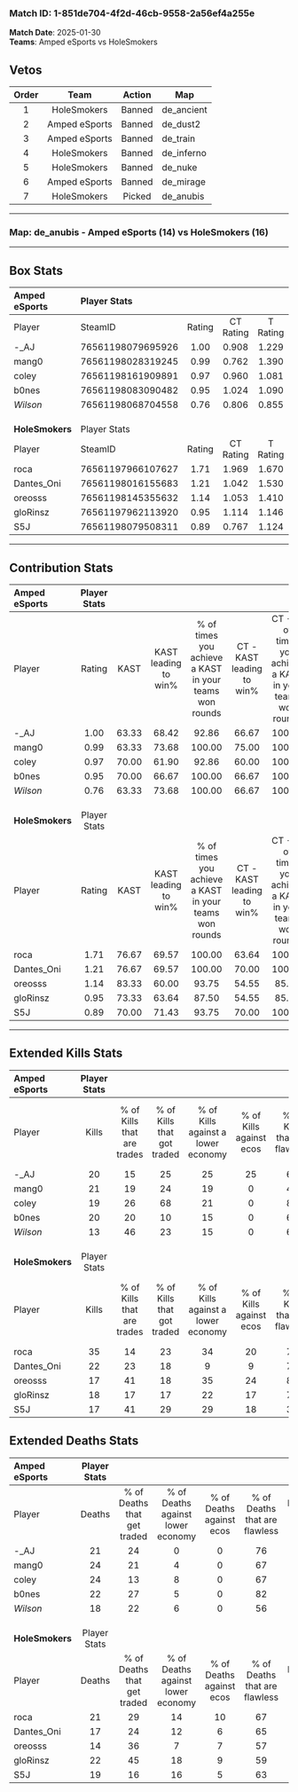 ### Match ID: 1-851de704-4f2d-46cb-9558-2a56ef4a255e  
**Match Date**: 2025-01-30  
**Teams**: Amped eSports vs HoleSmokers  

## Vetos  

| Order | Team | Action | Map |
| :---: | :--: | :----: | --- |
| 1 | HoleSmokers | Banned | de_ancient |
| 2 | Amped eSports | Banned | de_dust2 |
| 3 | Amped eSports | Banned | de_train |
| 4 | HoleSmokers | Banned | de_inferno |
| 5 | HoleSmokers | Banned | de_nuke |
| 6 | Amped eSports | Banned | de_mirage |
| 7 | HoleSmokers | Picked | de_anubis |

---  

### **Map**: de_anubis - Amped eSports (14) vs HoleSmokers (16)  
---  

## Box Stats  

| **Amped eSports** | Player Stats      |        |           |          |       |       |       |         |        |      |     |
| :- | :- | :-: | :-: | :-: | :-: | :-: | :-: | :-: | :-: | :-: | :-: |
| Player            | SteamID           | Rating | CT Rating | T Rating | KAST  |  ADR  | Kills | Assists | Deaths | K/D  | HS% |
| -_AJ              | 76561198079695926 |  1.00  |   0.908   |  1.229   | 63.33 | 81.0  |  20   |    3    |   21   | 0.95 | 55  |
| mang0             | 76561198028319245 |  0.99  |   0.762   |  1.390   | 63.33 | 82.8  |  21   |    6    |   24   | 0.88 | 61  |
| coley             | 76561198161909891 |  0.97  |   0.960   |  1.081   | 70.00 | 75.6  |  19   |    9    |   24   | 0.79 | 57  |
| b0nes             | 76561198083090482 |  0.95  |   1.024   |  1.090   | 70.00 | 58.1  |  20   |    2    |   22   | 0.91 | 50  |
| _Wilson_          | 76561198068704558 |  0.76  |   0.806   |  0.855   | 63.33 | 50.0  |  13   |    6    |   18   | 0.72 | 46  |
|                   |                   |        |           |          |       |       |       |         |        |      |     |
|                   |                   |        |           |          |       |       |       |         |        |      |     |
|                   |                   |        |           |          |       |       |       |         |        |      |     |
| **HoleSmokers**   | Player Stats      |        |           |          |       |       |       |         |        |      |     |
| Player            | SteamID           | Rating | CT Rating | T Rating | KAST  |  ADR  | Kills | Assists | Deaths | K/D  | HS% |
| roca              | 76561197966107627 |  1.71  |   1.969   |  1.670   | 76.67 | 133.3 |  35   |    9    |   21   | 1.67 | 77  |
| Dantes_Oni        | 76561198016155683 |  1.21  |   1.042   |  1.530   | 76.67 | 74.8  |  22   |    6    |   17   | 1.29 | 54  |
| oreosss           | 76561198145355632 |  1.14  |   1.053   |  1.410   | 83.33 | 65.0  |  17   |    7    |   14   | 1.21 | 23  |
| gloRinsz          | 76561197962113920 |  0.95  |   1.114   |  1.146   | 73.33 | 68.1  |  18   |    3    |   22   | 0.82 | 50  |
| S5J               | 76561198079508311 |  0.89  |   0.767   |  1.124   | 70.00 | 49.9  |  17   |    2    |   19   | 0.89 | 41  |
---  

## Contribution Stats  

| **Amped eSports** | Player Stats |       |                      |                                                        |                           |                                                             |                          |                                                            |
| :- | :-: | :-: | :-: | :-: | :-: | :-: | :-: | :-: |
| Player            |    Rating    | KAST  | KAST leading to win% | % of times you achieve a KAST in your teams won rounds | CT - KAST leading to win% | CT - % of times you achieve a KAST in your teams won rounds | T - KAST leading to win% | T - % of times you achieve a KAST in your teams won rounds |
| -_AJ              |     1.00     | 63.33 |        68.42         |                         92.86                          |           66.67           |                           100.00                            |          70.00           |                           87.50                            |
| mang0             |     0.99     | 63.33 |        73.68         |                         100.00                         |           75.00           |                           100.00                            |          72.73           |                           100.00                           |
| coley             |     0.97     | 70.00 |        61.90         |                         92.86                          |           60.00           |                           100.00                            |          63.64           |                           87.50                            |
| b0nes             |     0.95     | 70.00 |        66.67         |                         100.00                         |           66.67           |                           100.00                            |          66.67           |                           100.00                           |
| _Wilson_          |     0.76     | 63.33 |        73.68         |                         100.00                         |           66.67           |                           100.00                            |          80.00           |                           100.00                           |
|                   |              |       |                      |                                                        |                           |                                                             |                          |                                                            |
|                   |              |       |                      |                                                        |                           |                                                             |                          |                                                            |
|                   |              |       |                      |                                                        |                           |                                                             |                          |                                                            |
| **HoleSmokers**   | Player Stats |       |                      |                                                        |                           |                                                             |                          |                                                            |
| Player            |    Rating    | KAST  | KAST leading to win% | % of times you achieve a KAST in your teams won rounds | CT - KAST leading to win% | CT - % of times you achieve a KAST in your teams won rounds | T - KAST leading to win% | T - % of times you achieve a KAST in your teams won rounds |
| roca              |     1.71     | 76.67 |        69.57         |                         100.00                         |           63.64           |                           100.00                            |          75.00           |                           100.00                           |
| Dantes_Oni        |     1.21     | 76.67 |        69.57         |                         100.00                         |           70.00           |                           100.00                            |          69.23           |                           100.00                           |
| oreosss           |     1.14     | 83.33 |        60.00         |                         93.75                          |           54.55           |                            85.71                            |          64.29           |                           100.00                           |
| gloRinsz          |     0.95     | 73.33 |        63.64         |                         87.50                          |           54.55           |                            85.71                            |          72.73           |                           88.89                            |
| S5J               |     0.89     | 70.00 |        71.43         |                         93.75                          |           70.00           |                           100.00                            |          72.73           |                           88.89                            |
---  

## Extended Kills Stats  

| **Amped eSports** | Player Stats |                            |                            |                                    |                         |                              |                                 |                                       |                    |           |
| :- | :-: | :-: | :-: | :-: | :-: | :-: | :-: | :-: | :-: | :-: |
| Player            |    Kills     | % of Kills that are trades | % of Kills that got traded | % of Kills against a lower economy | % of Kills against ecos | % of Kills that are flawless | % of Kills that are close duels | % of Kills that are assisted by flash | Pistol Round Kills | AWP Kills |
| -_AJ              |      20      |             15             |             25             |                 25                 |           25            |              60              |                0                |                   5                   |         1          |     0     |
| mang0             |      21      |             19             |             24             |                 19                 |            0            |              48              |                5                |                  10                   |         0          |     0     |
| coley             |      19      |             26             |             68             |                 21                 |            0            |              84              |                0                |                   5                   |         1          |     0     |
| b0nes             |      20      |             20             |             10             |                 15                 |            0            |              60              |                5                |                   0                   |         2          |     6     |
| _Wilson_          |      13      |             46             |             23             |                 15                 |            0            |              62              |                8                |                   0                   |         0          |     0     |
|                   |              |                            |                            |                                    |                         |                              |                                 |                                       |                    |           |
|                   |              |                            |                            |                                    |                         |                              |                                 |                                       |                    |           |
|                   |              |                            |                            |                                    |                         |                              |                                 |                                       |                    |           |
| **HoleSmokers**   | Player Stats |                            |                            |                                    |                         |                              |                                 |                                       |                    |           |
| Player            |    Kills     | % of Kills that are trades | % of Kills that got traded | % of Kills against a lower economy | % of Kills against ecos | % of Kills that are flawless | % of Kills that are close duels | % of Kills that are assisted by flash | Pistol Round Kills | AWP Kills |
| roca              |      35      |             14             |             23             |                 34                 |           20            |              71              |                6                |                   0                   |         5          |     0     |
| Dantes_Oni        |      22      |             23             |             18             |                 9                  |            9            |              77              |                0                |                   5                   |         3          |     0     |
| oreosss           |      17      |             41             |             18             |                 35                 |           24            |              82              |                0                |                   0                   |         0          |     7     |
| gloRinsz          |      18      |             17             |             17             |                 22                 |           17            |              72              |                0                |                   0                   |         1          |     0     |
| S5J               |      17      |             41             |             29             |                 29                 |           18            |              35              |               12                |                   0                   |         1          |     0     |
## Extended Deaths Stats  

| **Amped eSports** | Player Stats |                             |                                   |                          |                               |                            |                           |               |
| :- | :-: | :-: | :-: | :-: | :-: | :-: | :-: | :-: |
| Player            |    Deaths    | % of Deaths that get traded | % of Deaths against lower economy | % of Deaths against ecos | % of Deaths that are flawless | % of Deaths that are close | % of Deaths while blinded | Deaths to AWP |
| -_AJ              |      21      |             24              |                 0                 |            0             |              76               |             5              |             0             |       1       |
| mang0             |      24      |             21              |                 4                 |            0             |              67               |             4              |             0             |       1       |
| coley             |      24      |             13              |                 8                 |            0             |              67               |             4              |             0             |       3       |
| b0nes             |      22      |             27              |                 5                 |            0             |              82               |             0              |             5             |       1       |
| _Wilson_          |      18      |             22              |                 6                 |            0             |              56               |             6              |             0             |       1       |
|                   |              |                             |                                   |                          |                               |                            |                           |               |
|                   |              |                             |                                   |                          |                               |                            |                           |               |
|                   |              |                             |                                   |                          |                               |                            |                           |               |
| **HoleSmokers**   | Player Stats |                             |                                   |                          |                               |                            |                           |               |
| Player            |    Deaths    | % of Deaths that get traded | % of Deaths against lower economy | % of Deaths against ecos | % of Deaths that are flawless | % of Deaths that are close | % of Deaths while blinded | Deaths to AWP |
| roca              |      21      |             29              |                14                 |            10            |              67               |             0              |             0             |       2       |
| Dantes_Oni        |      17      |             24              |                12                 |            6             |              65               |             0              |             6             |       2       |
| oreosss           |      14      |             36              |                 7                 |            7             |              57               |             14             |             7             |       0       |
| gloRinsz          |      22      |             45              |                18                 |            9             |              59               |             5              |             5             |       1       |
| S5J               |      19      |             16              |                16                 |            5             |              63               |             0              |             5             |       1       |
